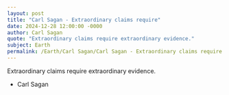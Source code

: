 ```yaml
---
layout: post
title: "Carl Sagan - Extraordinary claims require"
date: 2024-12-28 12:00:00 -0000
author: Carl Sagan
quote: "Extraordinary claims require extraordinary evidence."
subject: Earth
permalink: /Earth/Carl Sagan/Carl Sagan - Extraordinary claims require
---
```


Extraordinary claims require extraordinary evidence.

- Carl Sagan
